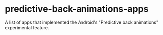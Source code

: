 # predictive-back-animations-apps
A list of apps that implemented the Android's "Predictive back animations" experimental feature.
